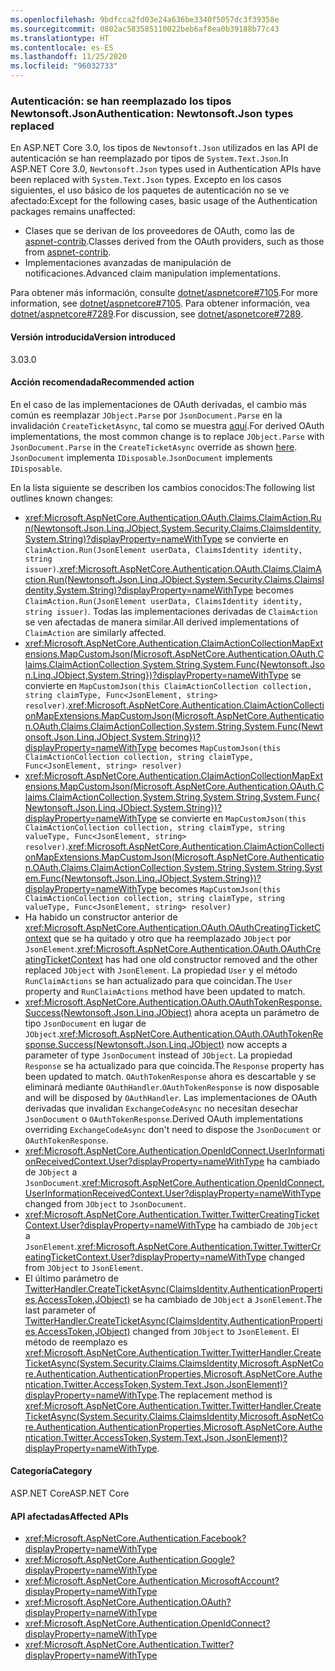 ```yaml
---
ms.openlocfilehash: 9bdfcca2fd03e24a636be3340f5057dc3f39358e
ms.sourcegitcommit: 0802ac583585110022beb6af8ea0b39188b77c43
ms.translationtype: HT
ms.contentlocale: es-ES
ms.lasthandoff: 11/25/2020
ms.locfileid: "96032733"
---
```

### <a name="authentication-newtonsoftjson-types-replaced"></a><span data-ttu-id="a1f19-101">Autenticación: se han reemplazado los tipos Newtonsoft.Json</span><span class="sxs-lookup"><span data-stu-id="a1f19-101">Authentication: Newtonsoft.Json types replaced</span></span>

<span data-ttu-id="a1f19-102">En ASP.NET Core 3.0, los tipos de `Newtonsoft.Json` utilizados en las API de autenticación se han reemplazado por tipos de `System.Text.Json`.</span><span class="sxs-lookup"><span data-stu-id="a1f19-102">In ASP.NET Core 3.0, `Newtonsoft.Json` types used in Authentication APIs have been replaced with `System.Text.Json` types.</span></span> <span data-ttu-id="a1f19-103">Excepto en los casos siguientes, el uso básico de los paquetes de autenticación no se ve afectado:</span><span class="sxs-lookup"><span data-stu-id="a1f19-103">Except for the following cases, basic usage of the Authentication packages remains unaffected:</span></span>

* <span data-ttu-id="a1f19-104">Clases que se derivan de los proveedores de OAuth, como las de [aspnet-contrib](https://github.com/aspnet-contrib/AspNet.Security.OAuth.Providers).</span><span class="sxs-lookup"><span data-stu-id="a1f19-104">Classes derived from the OAuth providers, such as those from [aspnet-contrib](https://github.com/aspnet-contrib/AspNet.Security.OAuth.Providers).</span></span>
* <span data-ttu-id="a1f19-105">Implementaciones avanzadas de manipulación de notificaciones.</span><span class="sxs-lookup"><span data-stu-id="a1f19-105">Advanced claim manipulation implementations.</span></span>

<span data-ttu-id="a1f19-106">Para obtener más información, consulte [dotnet/aspnetcore#7105](https://github.com/dotnet/aspnetcore/pull/7105).</span><span class="sxs-lookup"><span data-stu-id="a1f19-106">For more information, see [dotnet/aspnetcore#7105](https://github.com/dotnet/aspnetcore/pull/7105).</span></span> <span data-ttu-id="a1f19-107">Para obtener información, vea [dotnet/aspnetcore#7289](https://github.com/dotnet/aspnetcore/issues/7289).</span><span class="sxs-lookup"><span data-stu-id="a1f19-107">For discussion, see [dotnet/aspnetcore#7289](https://github.com/dotnet/aspnetcore/issues/7289).</span></span>

#### <a name="version-introduced"></a><span data-ttu-id="a1f19-108">Versión introducida</span><span class="sxs-lookup"><span data-stu-id="a1f19-108">Version introduced</span></span>

<span data-ttu-id="a1f19-109">3.0</span><span class="sxs-lookup"><span data-stu-id="a1f19-109">3.0</span></span>

#### <a name="recommended-action"></a><span data-ttu-id="a1f19-110">Acción recomendada</span><span class="sxs-lookup"><span data-stu-id="a1f19-110">Recommended action</span></span>

<span data-ttu-id="a1f19-111">En el caso de las implementaciones de OAuth derivadas, el cambio más común es reemplazar `JObject.Parse` por `JsonDocument.Parse` en la invalidación `CreateTicketAsync`, tal como se muestra [aquí](https://github.com/dotnet/aspnetcore/pull/7105/files?utf8=%E2%9C%93&diff=unified&w=1#diff-e1c9f9740a6fe8021020a6f249c589b0L40).</span><span class="sxs-lookup"><span data-stu-id="a1f19-111">For derived OAuth implementations, the most common change is to replace `JObject.Parse` with `JsonDocument.Parse` in the `CreateTicketAsync` override as shown [here](https://github.com/dotnet/aspnetcore/pull/7105/files?utf8=%E2%9C%93&diff=unified&w=1#diff-e1c9f9740a6fe8021020a6f249c589b0L40).</span></span> <span data-ttu-id="a1f19-112">`JsonDocument` implementa `IDisposable`.</span><span class="sxs-lookup"><span data-stu-id="a1f19-112">`JsonDocument` implements `IDisposable`.</span></span>

<span data-ttu-id="a1f19-113">En la lista siguiente se describen los cambios conocidos:</span><span class="sxs-lookup"><span data-stu-id="a1f19-113">The following list outlines known changes:</span></span>

- <span data-ttu-id="a1f19-114"><xref:Microsoft.AspNetCore.Authentication.OAuth.Claims.ClaimAction.Run(Newtonsoft.Json.Linq.JObject,System.Security.Claims.ClaimsIdentity,System.String)?displayProperty=nameWithType> se convierte en `ClaimAction.Run(JsonElement userData, ClaimsIdentity identity, string issuer)`.</span><span class="sxs-lookup"><span data-stu-id="a1f19-114"><xref:Microsoft.AspNetCore.Authentication.OAuth.Claims.ClaimAction.Run(Newtonsoft.Json.Linq.JObject,System.Security.Claims.ClaimsIdentity,System.String)?displayProperty=nameWithType> becomes `ClaimAction.Run(JsonElement userData, ClaimsIdentity identity, string issuer)`.</span></span> <span data-ttu-id="a1f19-115">Todas las implementaciones derivadas de `ClaimAction` se ven afectadas de manera similar.</span><span class="sxs-lookup"><span data-stu-id="a1f19-115">All derived implementations of `ClaimAction` are similarly affected.</span></span>
- <span data-ttu-id="a1f19-116"><xref:Microsoft.AspNetCore.Authentication.ClaimActionCollectionMapExtensions.MapCustomJson(Microsoft.AspNetCore.Authentication.OAuth.Claims.ClaimActionCollection,System.String,System.Func{Newtonsoft.Json.Linq.JObject,System.String})?displayProperty=nameWithType> se convierte en `MapCustomJson(this ClaimActionCollection collection, string claimType, Func<JsonElement, string> resolver)`.</span><span class="sxs-lookup"><span data-stu-id="a1f19-116"><xref:Microsoft.AspNetCore.Authentication.ClaimActionCollectionMapExtensions.MapCustomJson(Microsoft.AspNetCore.Authentication.OAuth.Claims.ClaimActionCollection,System.String,System.Func{Newtonsoft.Json.Linq.JObject,System.String})?displayProperty=nameWithType> becomes `MapCustomJson(this ClaimActionCollection collection, string claimType, Func<JsonElement, string> resolver)`</span></span>
- <span data-ttu-id="a1f19-117"><xref:Microsoft.AspNetCore.Authentication.ClaimActionCollectionMapExtensions.MapCustomJson(Microsoft.AspNetCore.Authentication.OAuth.Claims.ClaimActionCollection,System.String,System.String,System.Func{Newtonsoft.Json.Linq.JObject,System.String})?displayProperty=nameWithType> se convierte en `MapCustomJson(this ClaimActionCollection collection, string claimType, string valueType, Func<JsonElement, string> resolver)`.</span><span class="sxs-lookup"><span data-stu-id="a1f19-117"><xref:Microsoft.AspNetCore.Authentication.ClaimActionCollectionMapExtensions.MapCustomJson(Microsoft.AspNetCore.Authentication.OAuth.Claims.ClaimActionCollection,System.String,System.String,System.Func{Newtonsoft.Json.Linq.JObject,System.String})?displayProperty=nameWithType> becomes `MapCustomJson(this ClaimActionCollection collection, string claimType, string valueType, Func<JsonElement, string> resolver)`</span></span>
- <span data-ttu-id="a1f19-118">Ha habido un constructor anterior de <xref:Microsoft.AspNetCore.Authentication.OAuth.OAuthCreatingTicketContext> que se ha quitado y otro que ha reemplazado `JObject` por `JsonElement`.</span><span class="sxs-lookup"><span data-stu-id="a1f19-118"><xref:Microsoft.AspNetCore.Authentication.OAuth.OAuthCreatingTicketContext> has had one old constructor removed and the other replaced `JObject` with `JsonElement`.</span></span> <span data-ttu-id="a1f19-119">La propiedad `User` y el método `RunClaimActions` se han actualizado para que coincidan.</span><span class="sxs-lookup"><span data-stu-id="a1f19-119">The `User` property and `RunClaimActions` method have been updated to match.</span></span>
- <span data-ttu-id="a1f19-120"><xref:Microsoft.AspNetCore.Authentication.OAuth.OAuthTokenResponse.Success(Newtonsoft.Json.Linq.JObject)> ahora acepta un parámetro de tipo `JsonDocument` en lugar de `JObject`.</span><span class="sxs-lookup"><span data-stu-id="a1f19-120"><xref:Microsoft.AspNetCore.Authentication.OAuth.OAuthTokenResponse.Success(Newtonsoft.Json.Linq.JObject)> now accepts a parameter of type `JsonDocument` instead of `JObject`.</span></span> <span data-ttu-id="a1f19-121">La propiedad `Response` se ha actualizado para que coincida.</span><span class="sxs-lookup"><span data-stu-id="a1f19-121">The `Response` property has been updated to match.</span></span> <span data-ttu-id="a1f19-122">`OAuthTokenResponse` ahora es descartable y se eliminará mediante `OAuthHandler`.</span><span class="sxs-lookup"><span data-stu-id="a1f19-122">`OAuthTokenResponse` is now disposable and will be disposed by `OAuthHandler`.</span></span> <span data-ttu-id="a1f19-123">Las implementaciones de OAuth derivadas que invalidan `ExchangeCodeAsync` no necesitan desechar `JsonDocument` o `OAuthTokenResponse`.</span><span class="sxs-lookup"><span data-stu-id="a1f19-123">Derived OAuth implementations overriding `ExchangeCodeAsync` don't need to dispose the `JsonDocument` or `OAuthTokenResponse`.</span></span>
- <span data-ttu-id="a1f19-124"><xref:Microsoft.AspNetCore.Authentication.OpenIdConnect.UserInformationReceivedContext.User?displayProperty=nameWithType> ha cambiado de `JObject` a `JsonDocument`.</span><span class="sxs-lookup"><span data-stu-id="a1f19-124"><xref:Microsoft.AspNetCore.Authentication.OpenIdConnect.UserInformationReceivedContext.User?displayProperty=nameWithType> changed from `JObject` to `JsonDocument`.</span></span>
- <span data-ttu-id="a1f19-125"><xref:Microsoft.AspNetCore.Authentication.Twitter.TwitterCreatingTicketContext.User?displayProperty=nameWithType> ha cambiado de `JObject` a `JsonElement`.</span><span class="sxs-lookup"><span data-stu-id="a1f19-125"><xref:Microsoft.AspNetCore.Authentication.Twitter.TwitterCreatingTicketContext.User?displayProperty=nameWithType> changed from `JObject` to `JsonElement`.</span></span>
- <span data-ttu-id="a1f19-126">El último parámetro de [TwitterHandler.CreateTicketAsync(ClaimsIdentity,AuthenticationProperties,AccessToken,JObject)](/dotnet/api/microsoft.aspnetcore.authentication.twitter.twitterhandler.createticketasync?view=aspnetcore-2.2#Microsoft_AspNetCore_Authentication_Twitter_TwitterHandler_CreateTicketAsync_System_Security_Claims_ClaimsIdentity_Microsoft_AspNetCore_Authentication_AuthenticationProperties_Microsoft_AspNetCore_Authentication_Twitter_AccessToken_Newtonsoft_Json_Linq_JObject_) se ha cambiado de `JObject` a `JsonElement`.</span><span class="sxs-lookup"><span data-stu-id="a1f19-126">The last parameter of [TwitterHandler.CreateTicketAsync(ClaimsIdentity,AuthenticationProperties,AccessToken,JObject)](/dotnet/api/microsoft.aspnetcore.authentication.twitter.twitterhandler.createticketasync?view=aspnetcore-2.2#Microsoft_AspNetCore_Authentication_Twitter_TwitterHandler_CreateTicketAsync_System_Security_Claims_ClaimsIdentity_Microsoft_AspNetCore_Authentication_AuthenticationProperties_Microsoft_AspNetCore_Authentication_Twitter_AccessToken_Newtonsoft_Json_Linq_JObject_) changed from `JObject` to `JsonElement`.</span></span> <span data-ttu-id="a1f19-127">El método de reemplazo es <xref:Microsoft.AspNetCore.Authentication.Twitter.TwitterHandler.CreateTicketAsync(System.Security.Claims.ClaimsIdentity,Microsoft.AspNetCore.Authentication.AuthenticationProperties,Microsoft.AspNetCore.Authentication.Twitter.AccessToken,System.Text.Json.JsonElement)?displayProperty=nameWithType>.</span><span class="sxs-lookup"><span data-stu-id="a1f19-127">The replacement method is <xref:Microsoft.AspNetCore.Authentication.Twitter.TwitterHandler.CreateTicketAsync(System.Security.Claims.ClaimsIdentity,Microsoft.AspNetCore.Authentication.AuthenticationProperties,Microsoft.AspNetCore.Authentication.Twitter.AccessToken,System.Text.Json.JsonElement)?displayProperty=nameWithType>.</span></span>

#### <a name="category"></a><span data-ttu-id="a1f19-128">Categoría</span><span class="sxs-lookup"><span data-stu-id="a1f19-128">Category</span></span>

<span data-ttu-id="a1f19-129">ASP.NET Core</span><span class="sxs-lookup"><span data-stu-id="a1f19-129">ASP.NET Core</span></span>

#### <a name="affected-apis"></a><span data-ttu-id="a1f19-130">API afectadas</span><span class="sxs-lookup"><span data-stu-id="a1f19-130">Affected APIs</span></span>

- <xref:Microsoft.AspNetCore.Authentication.Facebook?displayProperty=nameWithType>
- <xref:Microsoft.AspNetCore.Authentication.Google?displayProperty=nameWithType>
- <xref:Microsoft.AspNetCore.Authentication.MicrosoftAccount?displayProperty=nameWithType>
- <xref:Microsoft.AspNetCore.Authentication.OAuth?displayProperty=nameWithType>
- <xref:Microsoft.AspNetCore.Authentication.OpenIdConnect?displayProperty=nameWithType>
- <xref:Microsoft.AspNetCore.Authentication.Twitter?displayProperty=nameWithType>

<!--

#### Affected APIs

- `N:Microsoft.AspNetCore.Authentication.Facebook`
- `N:Microsoft.AspNetCore.Authentication.Google`
- `N:Microsoft.AspNetCore.Authentication.MicrosoftAccount`
- `N:Microsoft.AspNetCore.Authentication.OAuth`
- `N:Microsoft.AspNetCore.Authentication.OpenIdConnect`
- `N:Microsoft.AspNetCore.Authentication.Twitter`

-->
